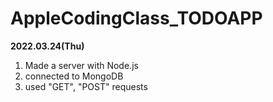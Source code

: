 # AppleCodingClass_TODOAPP

**2022.03.24(Thu)**
1. Made a server with Node.js 
2. connected to MongoDB 
3. used "GET", "POST" requests
